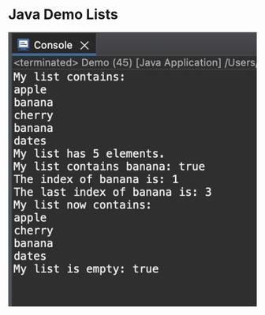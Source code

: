 # Java Demo Lists

[![Vaibhav Mojidra - 1.jpeg](https://raw.githubusercontent.com/VaibhavMojidra/Java---Demo-Lists/master/output/1.jpeg "Vaibhav Mojidra")](https://vaibhavmojidra.github.io/site/)